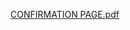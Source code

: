 [CONFIRMATION PAGE.pdf](https://github.com/ritasol/UGR-9946-13/files/10210828/CONFIRMATION.PAGE.pdf)
